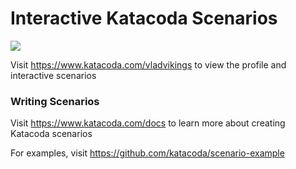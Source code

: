 # Interactive Katacoda Scenarios

[![](http://shields.katacoda.com/katacoda/vladvikings/count.svg)](https://www.katacoda.com/vladvikings "Get your profile on Katacoda.com")

Visit https://www.katacoda.com/vladvikings to view the profile and interactive scenarios

### Writing Scenarios
Visit https://www.katacoda.com/docs to learn more about creating Katacoda scenarios

For examples, visit https://github.com/katacoda/scenario-example
